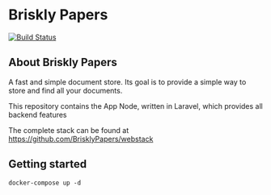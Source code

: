 # Briskly Papers

[![Build Status](https://travis-ci.org/BrisklyPapers/php.svg?branch=master)](https://travis-ci.org/BrisklyPapers/php)

## About Briskly Papers
A fast and simple document store. Its goal is to provide a simple way to store and find all your documents.

This repository contains the App Node, written in Laravel, which provides all backend features

The complete stack can be found at https://github.com/BrisklyPapers/webstack

## Getting started

`docker-compose up -d`

